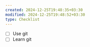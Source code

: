 ```yaml
---
created: 2024-12-25T19:48:35+03:30
modified: 2024-12-25T19:48:52+03:30
type: Checklist
---
```


- [ ] Use git
- [ ] Learn git
